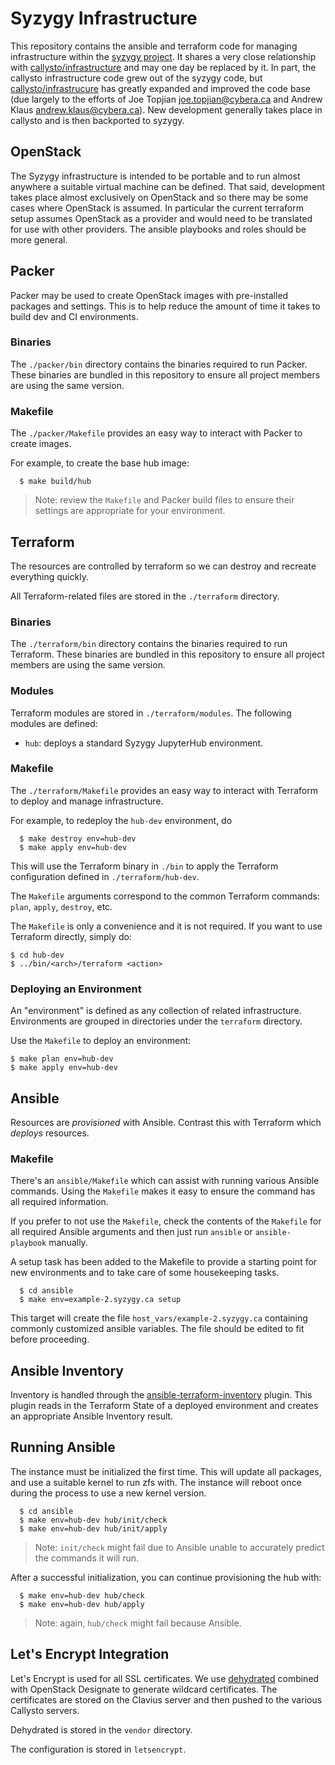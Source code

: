 # Syzygy Infrastructure

This repository contains the ansible and terraform code for managing
infrastructure within the [syzygy project](http://syzygy.ca). It shares a very
close relationship with
[callysto/infrastructure](https://github.com/callysto/infrastructure) and may
one day be replaced by it. In part, the callysto infrastructure code grew out of
the syzygy code, but
[callysto/infrastrucure](https://github.com/callysto/infrastructure) has greatly
expanded and improved the code base (due largely to the efforts of Joe Topjian
<joe.topjian@cybera.ca> and Andrew Klaus <andrew.klaus@cybera.ca>).  New
development generally takes place in callysto and is then backported to syzygy.


## OpenStack

The Syzygy infrastructure is intended to be portable and to run almost anywhere
a suitable virtual machine can be defined. That said, development takes place
almost exclusively on OpenStack and so there may be some cases where OpenStack
is assumed. In particular the current terraform setup assumes OpenStack as a
provider and would need to be translated for use with other providers. The
ansible playbooks and roles should be more general.

## Packer

Packer may be used to create OpenStack images with pre-installed packages and
settings. This is to help reduce the amount of time it takes to build dev and CI
environments.

### Binaries

The `./packer/bin` directory contains the binaries required to run Packer.
These binaries are bundled in this repository to ensure all project members are
using the same version.

### Makefile

The `./packer/Makefile` provides an easy way to interact with Packer to create
images.

For example, to create the base hub image:

```
  $ make build/hub
```

> Note: review the `Makefile` and Packer build files to ensure their settings
> are appropriate for your environment.

## Terraform

The resources are controlled by terraform so we can destroy and recreate
everything quickly.

All Terraform-related files are stored in the `./terraform` directory.

### Binaries

The `./terraform/bin` directory contains the binaries required to run Terraform.
These binaries are bundled in this repository to ensure all project members are
using the same version.

### Modules

Terraform modules are stored in `./terraform/modules`. The following modules
are defined:

  * `hub`: deploys a standard Syzygy JupyterHub environment.

### Makefile

The `./terraform/Makefile` provides an easy way to interact with Terraform to
deploy and manage infrastructure.

For example, to redeploy the `hub-dev` environment, do

```
  $ make destroy env=hub-dev
  $ make apply env=hub-dev
```

This will use the Terraform binary in `./bin` to apply the Terraform configuration
defined in `./terraform/hub-dev`.

The `Makefile` arguments correspond to the common Terraform commands: `plan`, `apply`,
`destroy`, etc.

The `Makefile` is only a convenience and it is not required. If you want to use Terraform
directly, simply do:

```
$ cd hub-dev
$ ../bin/<arch>/terraform <action>
```

### Deploying an Environment

An "environment" is defined as any collection of related infrastructure.
Environments are grouped in directories under the `terraform` directory.

Use the `Makefile` to deploy an environment:

```
$ make plan env=hub-dev
$ make apply env=hub-dev
```

## Ansible

Resources are _provisioned_ with Ansible. Contrast this with Terraform
which _deploys_ resources.

### Makefile

There's an `ansible/Makefile` which can assist with running various Ansible
commands. Using the `Makefile` makes it easy to ensure the command has all
required information.

If you prefer to not use the `Makefile`, check the contents of the `Makefile`
for all required Ansible arguments and then just run `ansible` or
`ansible-playbook` manually.

A setup task has been added to the Makefile to provide a starting point for new
environments and to take care of some housekeeping tasks.

```
  $ cd ansible
  $ make env=example-2.syzygy.ca setup
```
This target will create the file `host_vars/example-2.syzygy.ca` containing
commonly customized ansible variables. The file should be edited to fit before
proceeding.


## Ansible Inventory

Inventory is handled through the
[ansible-terraform-inventory](https://github.com/jtopjian/ansible-terraform-inventory)
plugin. This plugin reads in the Terraform State of a deployed environment and
creates an appropriate Ansible Inventory result.

## Running Ansible

The instance must be initialized the first time. This will update all packages,
and use a suitable kernel to run zfs with. The instance will reboot once during
the process to use a new kernel version.

```
  $ cd ansible
  $ make env=hub-dev hub/init/check
  $ make env=hub-dev hub/init/apply
```

> Note: `init/check` might fail due to Ansible unable to accurately predict the
> commands it will run.

After a successful initialization, you can continue provisioning the hub with:

```
  $ make env=hub-dev hub/check
  $ make env=hub-dev hub/apply
```

> Note: again, `hub/check` might fail because Ansible.


## Let's Encrypt Integration

Let's Encrypt is used for all SSL certificates. We use
[dehydrated](https://github.com/lukas2511/dehydrated) combined with OpenStack
Designate to generate wildcard certificates. The certificates are stored on the
Clavius server and then pushed to the various Callysto servers.

Dehydrated is stored in the `vendor` directory.

The configuration is stored in `letsencrypt`.
